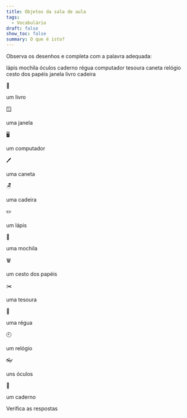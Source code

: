 ```yaml
---
title: Objetos da sala de aula
tags:
  - Vocabulário
draft: false
show_toc: false
summary: O que é isto?
---
```

Observa os desenhos e completa com a palavra adequada: 

<e-layout> 
<e-tag color=1>lápis</e-tag>
<e-tag color=1>mochila</e-tag>
<e-tag color=1>óculos</e-tag>
<e-tag color=1>caderno</e-tag>
<e-tag color=1>régua</e-tag>
<e-tag color=1>computador</e-tag>
<e-tag color=1>tesoura</e-tag>
<e-tag color=1>caneta</e-tag>
<e-tag color=1>relógio</e-tag>
<e-tag color=1>cesto dos papéis</e-tag>
<e-tag color=1>janela</e-tag>
<e-tag color=1>livro</e-tag>
<e-tag color=1>cadeira</e-tag>

</e-layout> 


<e-moji>📙</e-moji>

um <e-answer> livro </e-answer>

<e-moji>🪟</e-moji>

uma <e-answer> janela </e-answer>

<e-moji> 🖥️ </e-moji>

um <e-answer>computador</e-answer> 

<e-moji> 🖊️ </e-moji>

uma <e-answer>caneta</e-answer>

<e-moji> 🪑</e-moji>

uma <e-answer>cadeira</e-answer>

<e-moji> ✏️ </e-moji>

um <e-answer> lápis </e-moji>

<e-moji> 🎒 </e-moji>

uma <e-answer>mochila</e-answer>

<e-moji> 🗑️ </e-moji>

um <e-answer> cesto dos papéis </e-answer>

<e-moji> ✂️ </e-moji>

uma <e-answer> tesoura </e-answer>

<e-moji> 📏 </e-moji>

uma <e-answer> régua </e-answer>

<e-moji> 🕘 </e-moji>

um <e-answer> relógio </e-moji>

<e-moji> 👓 </e-moji>

uns <e-answer> óculos </e-answer>

<e-moji>📒</e-answer>

um <e-answer>caderno</e-answer>

<e-validate> Verifica as respostas </e-validate>
